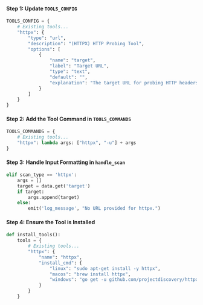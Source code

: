#### Step 1: Update `TOOLS_CONFIG`

```python
TOOLS_CONFIG = {
    # Existing tools...
    "httpx": {
        "type": "url",
        "description": "(HTTPX) HTTP Probing Tool",
        "options": [
            {
                "name": "target",
                "label": "Target URL",
                "type": "text",
                "default": "",
                "explanation": "The target URL for probing HTTP headers."
            }
        ]
    }
}
```

#### Step 2: Add the Tool Command in `TOOLS_COMMANDS`

```python
TOOLS_COMMANDS = {
    # Existing tools...
    "httpx": lambda args: ["httpx", "-u"] + args
}
```

#### Step 3: Handle Input Formatting in `handle_scan`

```python
elif scan_type == 'httpx':
    args = []
    target = data.get('target')
    if target:
        args.append(target)
    else:
        emit('log_message', "No URL provided for httpx.")
```

#### Step 4: Ensure the Tool is Installed

```python
def install_tools():
    tools = {
        # Existing tools...
        "httpx": {
            "name": "httpx",
            "install_cmd": {
                "linux": "sudo apt-get install -y httpx",
                "macos": "brew install httpx",
                "windows": "go get -u github.com/projectdiscovery/httpx/cmd/httpx"
            }
        }
    }
```
